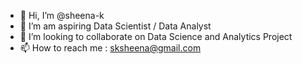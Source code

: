 - 👋 Hi, I’m @sheena-k
- 🌱 I’m am aspiring Data Scientist / Data Analyst
- 💞️ I’m looking to collaborate on Data Science and Analytics Project
- 📫 How to reach me : sksheena@gmail.com

<!---
sheena-k/sheena-k is a ✨ special ✨ repository because its `README.md` (this file) appears on your GitHub profile.
You can click the Preview link to take a look at your changes.
--->
